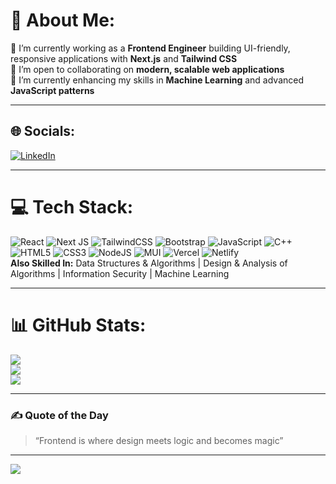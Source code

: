 # 💫 About Me:
🔭 I’m currently working as a **Frontend Engineer** building UI-friendly, responsive applications with **Next.js** and **Tailwind CSS**  
👯 I’m open to collaborating on **modern, scalable web applications**  
🌱 I’m currently enhancing my skills in **Machine Learning** and advanced **JavaScript patterns**

---

## 🌐 Socials:
[![LinkedIn](https://img.shields.io/badge/LinkedIn-%230077B5.svg?logo=linkedin&logoColor=white)](https://www.linkedin.com/in/muhammad-huzaifa-662074270/)

---

# 💻 Tech Stack:
![React](https://img.shields.io/badge/react-%2320232a.svg?style=for-the-badge&logo=react&logoColor=%2361DAFB) 
![Next JS](https://img.shields.io/badge/Next-black?style=for-the-badge&logo=next.js&logoColor=white) 
![TailwindCSS](https://img.shields.io/badge/tailwindcss-%2338B2AC.svg?style=for-the-badge&logo=tailwind-css&logoColor=white) 
![Bootstrap](https://img.shields.io/badge/bootstrap-%238511FA.svg?style=for-the-badge&logo=bootstrap&logoColor=white) 
![JavaScript](https://img.shields.io/badge/javascript-%23323330.svg?style=for-the-badge&logo=javascript&logoColor=%23F7DF1E) 
![C++](https://img.shields.io/badge/c++-%2300599C.svg?style=for-the-badge&logo=c%2B%2B&logoColor=white) 
![HTML5](https://img.shields.io/badge/html5-%23E34F26.svg?style=for-the-badge&logo=html5&logoColor=white) 
![CSS3](https://img.shields.io/badge/css3-%231572B6.svg?style=for-the-badge&logo=css3&logoColor=white) 
![NodeJS](https://img.shields.io/badge/node.js-6DA55F?style=for-the-badge&logo=node.js&logoColor=white) 
![MUI](https://img.shields.io/badge/MUI-%230081CB.svg?style=for-the-badge&logo=mui&logoColor=white) 
![Vercel](https://img.shields.io/badge/vercel-%23000000.svg?style=for-the-badge&logo=vercel&logoColor=white) 
![Netlify](https://img.shields.io/badge/netlify-%23000000.svg?style=for-the-badge&logo=netlify&logoColor=#00C7B7)  
**Also Skilled In:** Data Structures & Algorithms | Design & Analysis of Algorithms | Information Security | Machine Learning

---

# 📊 GitHub Stats:
![](https://github-readme-stats.vercel.app/api?username=mhuzaifawebdev&theme=dark&hide_border=false&include_all_commits=true&count_private=true)<br/>
![](https://github-readme-streak-stats.herokuapp.com/?user=mhuzaifawebdev&theme=dark&hide_border=false)<br/>
![](https://github-readme-stats.vercel.app/api/top-langs/?username=mhuzaifawebdev&theme=dark&hide_border=false&layout=compact)

---

### ✍️ Quote of the Day
> “Frontend is where design meets logic and becomes magic”

---

[![](https://visitcount.itsvg.in/api?id=mhuzaifawebdev&icon=0&color=0)](https://visitcount.itsvg.in)
